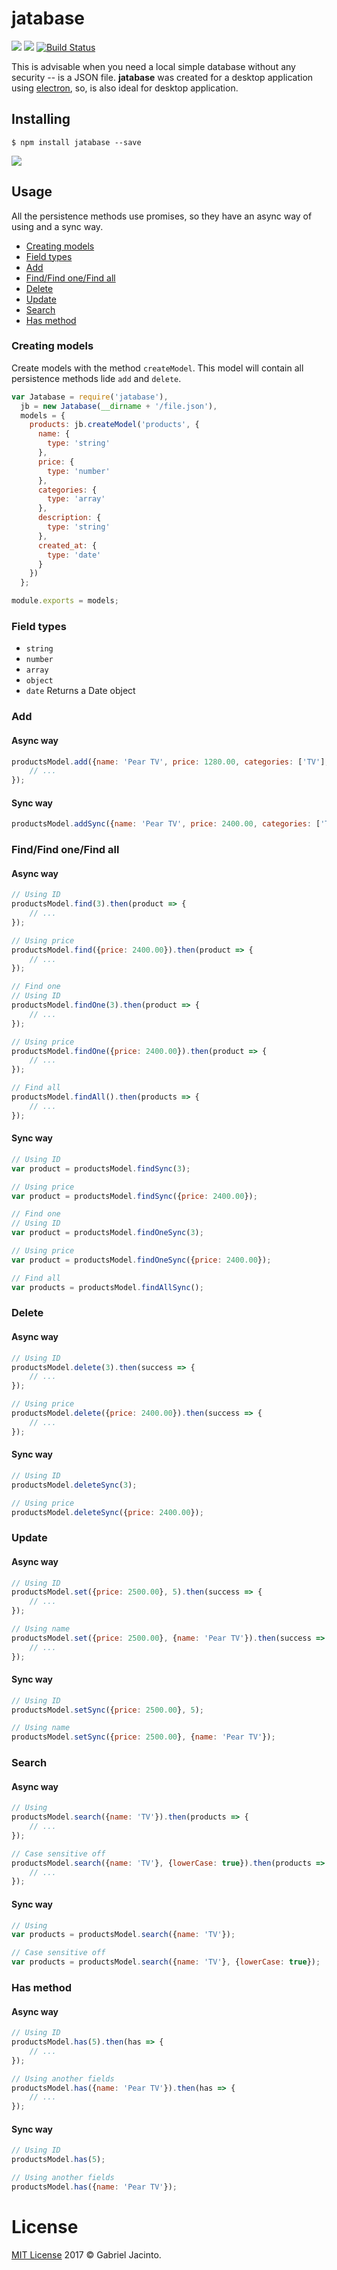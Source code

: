 jatabase
=========
![](https://img.shields.io/badge/status-development-red.svg) ![](https://img.shields.io/npm/v/jatabase.svg) [![Build Status](https://travis-ci.org/gabrieljmj/jatabase.svg?branch=dev)](https://travis-ci.org/gabrieljmj/jatabase)

This is advisable when you need a local simple database without any security -- is a JSON file. **jatabase** was created for a desktop application using [electron](http://electron.atom.io/), so, is also ideal for desktop application.

## Installing
```console
$ npm install jatabase --save
```

![](https://nodei.co/npm/jatabase.png?downloads=true&downloadRank=true&stars=true)

## Usage
All the persistence methods use promises, so they have an async way of using and a sync way.

* [Creating models](#creating-models) 
* [Field types](#field-types)
* [Add](#add)
* [Find/Find one/Find all](#findfind-onefind-all)
* [Delete](#delete)
* [Update](#update)
* [Search](#search)
* [Has method](#has-method)

### Creating models
Create models with the method ```createModel```. This model will contain all persistence methods lide ```add``` and ```delete```.
```js
var Jatabase = require('jatabase'),
  jb = new Jatabase(__dirname + '/file.json'),
  models = {
    products: jb.createModel('products', {
      name: {
        type: 'string'
      },
      price: {
        type: 'number'
      },
      categories: {
        type: 'array'
      },
      description: {
        type: 'string'
      },
      created_at: {
        type: 'date'
      }
    })
  };

module.exports = models;
```

### Field types
* ```string```
* ```number```
* ```array```
* ```object```
* ```date``` Returns a Date object

### Add

#### Async way
```js
productsModel.add({name: 'Pear TV', price: 1280.00, categories: ['TV'], decription: 'Just a TV', created_at: new Date()}).then(success => {
    // ...
});
```

#### Sync way
```js
productsModel.addSync({name: 'Pear TV', price: 2400.00, categories: ['TV'], decription: 'Just a TV'});
```

### Find/Find one/Find all

#### Async way
```js
// Using ID
productsModel.find(3).then(product => {
    // ...
});

// Using price
productsModel.find({price: 2400.00}).then(product => {
    // ...
});

// Find one
// Using ID
productsModel.findOne(3).then(product => {
    // ...
});

// Using price
productsModel.findOne({price: 2400.00}).then(product => {
    // ...
});

// Find all
productsModel.findAll().then(products => {
    // ...
});
```

#### Sync way
```js
// Using ID
var product = productsModel.findSync(3);

// Using price
var product = productsModel.findSync({price: 2400.00});

// Find one
// Using ID
var product = productsModel.findOneSync(3);

// Using price
var product = productsModel.findOneSync({price: 2400.00});

// Find all
var products = productsModel.findAllSync();
```

### Delete

#### Async way
```js
// Using ID
productsModel.delete(3).then(success => {
    // ...
});

// Using price
productsModel.delete({price: 2400.00}).then(success => {
    // ...
});
```

#### Sync way
```js
// Using ID
productsModel.deleteSync(3);

// Using price
productsModel.deleteSync({price: 2400.00});
```

### Update

#### Async way
```js
// Using ID
productsModel.set({price: 2500.00}, 5).then(success => {
    // ...
});

// Using name
productsModel.set({price: 2500.00}, {name: 'Pear TV'}).then(success => {
    // ...
});
```

#### Sync way
```js
// Using ID
productsModel.setSync({price: 2500.00}, 5);

// Using name
productsModel.setSync({price: 2500.00}, {name: 'Pear TV'});
```

### Search

#### Async way
```js
// Using 
productsModel.search({name: 'TV'}).then(products => {
    // ...
});

// Case sensitive off
productsModel.search({name: 'TV'}, {lowerCase: true}).then(products => {
    // ...
});
```

#### Sync way
```js
// Using 
var products = productsModel.search({name: 'TV'});

// Case sensitive off
var products = productsModel.search({name: 'TV'}, {lowerCase: true});
```

### Has method

#### Async way
```js
// Using ID
productsModel.has(5).then(has => {
    // ...
});

// Using another fields
productsModel.has({name: 'Pear TV'}).then(has => {
    // ...
});
```

#### Sync way
```js
// Using ID
productsModel.has(5);

// Using another fields
productsModel.has({name: 'Pear TV'});
```

# License
[MIT License](https://github.com/gabrieljmj/jatabase/blob/dev/LICENSE.md) 2017 © Gabriel Jacinto.